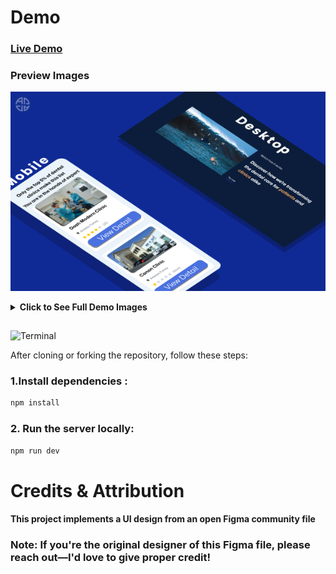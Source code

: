 <div align = "center">
   
</div>

<div align = "">

# Demo

### [Live Demo](https://dental-care-website-mu.vercel.app/)

### Preview Images

<div align = "center">

![Full Image](src/assets/githubProperties/Preview.png)

</div>
<details>
  <summary><b> Click to See Full Demo Images</b></summary>

![Full Image](src/assets/githubProperties/pages_preview.png)

</details>

###

##

</div>

![Terminal](https://img.shields.io/badge/-Getting_started-4A71E0?style=for-the-badge&logo=gnu-bash&logoColor=white)

After cloning or forking the repository, follow these steps:

### 1.Install dependencies :

```bash
npm install
```

### 2. Run the server locally:

```bash
npm run dev
```

# Credits & Attribution

#### This project implements a UI design from an open Figma community file

### Note: If you're the original designer of this Figma file, please reach out—I'd love to give proper credit!
